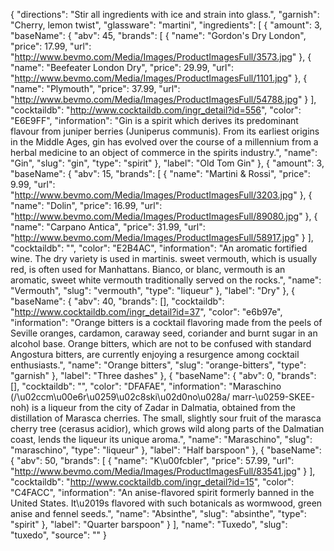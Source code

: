 {
    "directions": "Stir all ingredients with ice and strain into glass.",
    "garnish": "Cherry, lemon twist",
    "glassware": "martini",
    "ingredients": [
        {
            "amount": 3,
            "baseName": {
                "abv": 45,
                "brands": [
                    {
                        "name": "Gordon's Dry London",
                        "price": 17.99,
                        "url": "http://www.bevmo.com/Media/Images/ProductImagesFull/3573.jpg"
                    },
                    {
                        "name": "Beefeater London Dry",
                        "price": 29.99,
                        "url": "http://www.bevmo.com/Media/Images/ProductImagesFull/1101.jpg"
                    },
                    {
                        "name": "Plymouth",
                        "price": 37.99,
                        "url": "http://www.bevmo.com/Media/Images/ProductImagesFull/54788.jpg"
                    }
                ],
                "cocktaildb": "http://www.cocktaildb.com/ingr_detail?id=556",
                "color": "E6E9FF",
                "information": "Gin is a spirit which derives its predominant flavour from juniper berries (Juniperus communis). From its earliest origins in the Middle Ages, gin has evolved over the course of a millennium from a herbal medicine to an object of commerce in the spirits industry.",
                "name": "Gin",
                "slug": "gin",
                "type": "spirit"
            },
            "label": "Old Tom Gin"
        },
        {
            "amount": 3,
            "baseName": {
                "abv": 15,
                "brands": [
                    {
                        "name": "Martini & Rossi",
                        "price": 9.99,
                        "url": "http://www.bevmo.com/Media/Images/ProductImagesFull/3203.jpg"
                    },
                    {
                        "name": "Dolin",
                        "price": 16.99,
                        "url": "http://www.bevmo.com/Media/Images/ProductImagesFull/89080.jpg"
                    },
                    {
                        "name": "Carpano Antica",
                        "price": 31.99,
                        "url": "http://www.bevmo.com/Media/Images/ProductImagesFull/58917.jpg"
                    }
                ],
                "cocktaildb": "",
                "color": "E2B4AC",
                "information": "An aromatic fortified wine. The dry variety is used in martinis. sweet vermouth, which is usually red, is often used for Manhattans. Bianco, or blanc, vermouth is an aromatic, sweet white vermouth traditionally served on the rocks.",
                "name": "Vermouth",
                "slug": "vermouth",
                "type": "liqueur"
            },
            "label": "Dry"
        },
        {
            "baseName": {
                "abv": 40,
                "brands": [],
                "cocktaildb": "http://www.cocktaildb.com/ingr_detail?id=37",
                "color": "e6b97e",
                "information": "Orange bitters is a cocktail flavoring made from the peels of Seville oranges, cardamon, caraway seed, coriander and burnt sugar in an alcohol base. Orange bitters, which are not to be confused with standard Angostura bitters, are currently enjoying a resurgence among cocktail enthusiasts.",
                "name": "Orange bitters",
                "slug": "orange-bitters",
                "type": "garnish"
            },
            "label": "Three dashes"
        },
        {
            "baseName": {
                "abv": 0,
                "brands": [],
                "cocktaildb": "",
                "color": "DFAFAE",
                "information": "Maraschino (/\u02ccm\u00e6r\u0259\u02c8ski\u02d0no\u028a/ marr-\u0259-SKEE-noh) is a liqueur from the city of Zadar in Dalmatia, obtained from the distillation of Marasca cherries. The small, slightly sour fruit of the marasca cherry tree (cerasus acidior), which grows wild along parts of the Dalmatian coast, lends the liqueur its unique aroma.",
                "name": "Maraschino",
                "slug": "maraschino",
                "type": "liqueur"
            },
            "label": "Half barspoon"
        },
        {
            "baseName": {
                "abv": 50,
                "brands": [
                    {
                        "name": "K\u00fcbler",
                        "price": 57.99,
                        "url": "http://www.bevmo.com/Media/Images/ProductImagesFull/83541.jpg"
                    }
                ],
                "cocktaildb": "http://www.cocktaildb.com/ingr_detail?id=15",
                "color": "C4FACC",
                "information": "An anise-flavored spirit formerly banned in the United States. It\u2019s flavored with such botanicals as wormwood, green anise and fennel seeds.",
                "name": "Absinthe",
                "slug": "absinthe",
                "type": "spirit"
            },
            "label": "Quarter barspoon"
        }
    ],
    "name": "Tuxedo",
    "slug": "tuxedo",
    "source": ""
}
